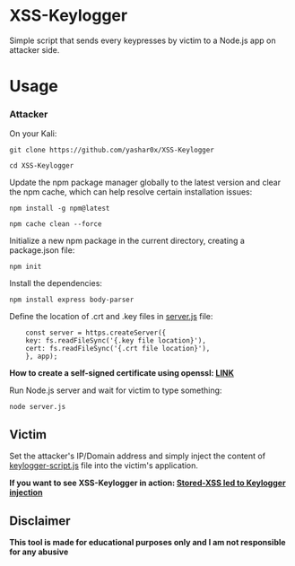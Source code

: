 # XSS-Keylogger
Simple script that sends every keypresses by victim to a Node.js app on attacker side.

# Usage
### Attacker

On your Kali:

`git clone https://github.com/yashar0x/XSS-Keylogger`

`cd XSS-Keylogger`

Update the npm package manager globally to the latest version and clear the npm cache, which can help resolve certain installation issues:

`npm install -g npm@latest`

`npm cache clean --force`

Initialize a new npm package in the current directory, creating a package.json file:

`npm init`

Install the dependencies:

`npm install express body-parser`

Define the location of .crt and .key files in [server.js](server.js) file:

        const server = https.createServer({
        key: fs.readFileSync('{.key file location}'),
        cert: fs.readFileSync('{.crt file location}'),
        }, app);

**How to create a self-signed certificate using openssl: [LINK](https://devopscube.com/create-self-signed-certificates-openssl/)**

Run Node.js server and wait for victim to type something:

`node server.js`

## Victim

Set the attacker's IP/Domain address and simply inject the content of [keylogger-script.js](keylogger-script.js) file into the victim's application.

**If you want to see XSS-Keylogger in action: [Stored-XSS led to Keylogger injection](https://infosecwriteups.com/stored-xss-led-to-keylogger-injection-c788ab681eb)**

## Disclaimer
**This tool is made for educational purposes only and I am not responsible for any abusive**
